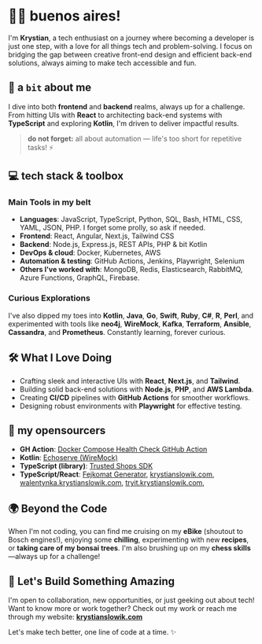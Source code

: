 # 💃🏽 buenos aires!

I'm **Krystian**, a tech enthusiast on a journey where becoming a developer is just one step, with a love for all things tech and problem-solving. I focus on bridging the gap between creative front-end design and efficient back-end solutions, always aiming to make tech accessible and fun.

## 🚀 a `bit` about me

I dive into both **frontend** and **backend** realms, always up for a challenge. From hitting UIs with **React** to architecting back-end systems with **TypeScript** and exploring **Kotlin**, I'm driven to deliver impactful results.

> **do not forget:** all about automation — life's too short for repetitive tasks! ⚡

## 💻 tech stack & toolbox

### Main Tools in my belt
- **Languages**: JavaScript, TypeScript, Python, SQL, Bash, HTML, CSS, YAML, JSON, PHP. I forget some prolly, so ask if needed.
- **Frontend**: React, Angular, Next.js, Tailwind CSS
- **Backend**: Node.js, Express.js, REST APIs, PHP & bit Kotlin
- **DevOps & cloud**: Docker, Kubernetes, AWS
- **Automation & testing**: GitHub Actions, Jenkins, Playwright, Selenium
- **Others I've worked with**: MongoDB, Redis, Elasticsearch, RabbitMQ, Azure Functions, GraphQL, Firebase.

### Curious Explorations
I've also dipped my toes into **Kotlin**, **Java**, **Go**, **Swift**, **Ruby**, **C#**, **R**, **Perl**, and experimented with tools like **neo4j**, **WireMock**, **Kafka**, **Terraform**, **Ansible**, **Cassandra**, and **Prometheus**. Constantly learning, forever curious.

## 🛠️ What I Love Doing
- Crafting sleek and interactive UIs with **React**, **Next.js**, and **Tailwind**.
- Building solid back-end solutions with **Node.js**, **PHP**, and **AWS Lambda**.
- Creating **CI/CD** pipelines with **GitHub Actions** for smoother workflows.
- Designing robust environments with **Playwright** for effective testing.

## 🌱 my opensourcers
- **GH Action**: [Docker Compose Health Check GitHub Action](https://github.com/marketplace/actions/docker-compose-health-check)
- **Kotlin**: [Echoserve (WireMock)](https://github.com/jaracogmbh/echoserve)
- **TypeScript (library)**: [Trusted Shops SDK](https://github.com/krystianslowik/trustedshops-typescript-sdk)
- **TypeScript/React**: [Fejkomat Generator](https://github.com/krystianslowik/hermitowski-fejkomat-generator), [krystianslowik.com](https://github.com/krystianslowik/krystianslowik_com), [walentynka.krystianslowik.com](https://github.com/krystianslowik/walentyna), [tryit.krystianslowik.com](https://github.com/krystianslowik/nice-tryit-editor), 

## 🌍 Beyond the Code
When I'm not coding, you can find me cruising on my **eBike** (shoutout to Bosch engines!), enjoying some **chilling**, experimenting with new **recipes**, or **taking care of my bonsai trees**. I'm also brushing up on my **chess skills**—always up for a challenge!

## 🤝 Let's Build Something Amazing
I'm open to collaboration, new opportunities, or just geeking out about tech! Want to know more or work together? Check out my work or reach me through my website: [**krystianslowik.com**](https://krystianslowik.com)

Let's make tech better, one line of code at a time. ✨
